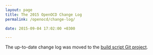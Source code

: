 ```yaml
---
layout: page
title: The 2015 OpenOCD Change Log
permalink: /openocd/change-log/

date: 2015-09-04 17:02:00 +0300

---
```


The up-to-date change log was moved to the 
[build script Git project](https://github.com/gnu-mcu-eclipse/openocd-build/blob/master/CHANGELOG.txt).